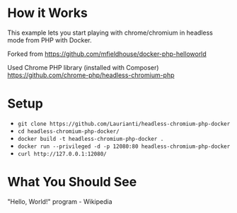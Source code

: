 # How it Works

This example lets you start playing with chrome/chromium in headless mode from PHP with Docker.

Forked from https://github.com/mfieldhouse/docker-php-helloworld

Used Chrome PHP library (installed with Composer) https://github.com/chrome-php/headless-chromium-php

# Setup

 - `git clone https://github.com/Laurianti/headless-chromium-php-docker`
 - `cd headless-chromium-php-docker/`
 - `docker build -t headless-chromium-php-docker .`
 - `docker run --privileged -d -p 12080:80 headless-chromium-php-docker`
 - `curl http://127.0.0.1:12080/`
 
# What You Should See

"Hello, World!" program - Wikipedia
